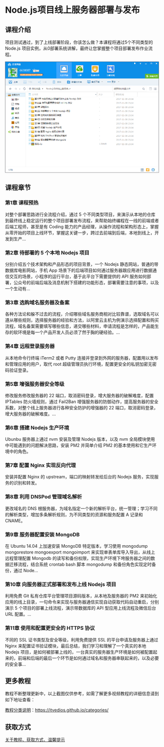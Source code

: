 # Node.js项目线上服务器部署与发布

## 课程介绍

项目测试通过，到了上线部署阶段，你该怎么做？本课程将通过5个不同类型的 Node.js 项目实例，从0部署系统讲解，最终让您掌握整个项目部署发布作业流程。

![](img/Node.js项目线上服务器部署与发布.png)

<!--more-->

## 课程章节

### 第1章 课程预热

对整个部署思路进行全流程介绍，通过 5 个不同类型项目，来演示从本地的仓库到最终线上稳定运行的整个项目部署发布流程，来帮助始终编程在一线的前端或者后端工程师，甚至是有 Coding 能力的产品经理，从操作流程和架构形态上，掌握从零开始的项目上线环节，掌握这关键一步，跨过去前端到后端，本地到线上，开发到生产...

### 第2章 待部署的 5 个本地 Nodejs 项目

分别介绍五个技术架构和产品形态的项目背景，一个 Nodejs 静态网站，普通的带数据库电影网站，手机 App 场景下的后端项目如何通过服务器跟应用进行数据通信交互的场景，小程序的运行平台，基于此平台下需要提供的 API 服务如何部署，公众号的前端后端及消息机制下搭建的功能形态，部署需要注意的事项，以及一个生动有...

### 第3章 选购域名服务器及备案

各种方法论和躲不过去的流程，介绍哪些域名服务商相对比较靠谱，选取域名可以遵从哪些规则，选择服务器的经验和方法，以阿里云主机为例演示选择配置和购买流程，域名备案需要填写哪些信息，递交哪些材料，申请流程是怎样的，产品能生存的软环境是每一个产品开发人员必须了然于胸的硬经验。...

### 第4章 远程登录服务器

从本地命令行终端 iTerm2 或者 Putty 连接并登录到外网的服务器，配置用以发布和管理应用的用户，取代 root 超级管理员执行环境，配置更安全的私钥加密无密码验证登录。

### 第5章 增强服务器安全等级

修改服务修改服务器的 22 端口，取消密码登录，增大服务器的破解难度，配置 IPTables 防火墙规则，通过 Fail2Ban 增强服务器的防御动作，提高服务器的安全系数，对整个线上服务器进行各种安全防护的增强器的 22 端口，取消密码登录，增大服务器的破解难度。...

### 第6章 搭建 Nodejs 生产环境

Ubunbu 服务器上通过 nvm 安装及管理 Nodejs 版本，以及 nvm 全局模块使用中可能遇到的问题解决思路，安装 PM2 并简单介绍 PM2 的基本使用和它生产环境中的角色。

### 第7章 配置 Nginx 实现反向代理

安装并配置 Nginx 的 upstream，端口的映射转发给后台的 Nodejs 服务，实现服务的识别和转发。

### 第8章 利用 DNSPod 管理域名解析

更改域名的 DNS 根服务器，为域名指定一个新的解析平台，统一管理；学习不同的解析类型，增加多条解析规则，为不同类型的资源和服务配置 A 记录和 CNAME。

### 第9章 服务器配置安装 MongoDB

在 Ubuntu 14.04 上加速安装 MongoDB 特定版本，学习使用 mongodump mongorestore mongoexport mongoimport 来实现单表单库导入导出，从线上远程管理配置 Mongodb 的读写和备份权限，实现生产环境下垮服务器之间的数据迁移流程，结合系统 crontab bash 脚本 mongodump 和备份角色实现定时备份，通过 Node...

### 第10章 向服务器正式部署和发布上线 Nodejs 项目

利用免费 Git 私有仓库平台管理项目源码版本，从本地及服务器的 PM2 来初始化应用的线上目录，一句命令来实现与服务器通信实现自动获取代码自动重启，分别演示 5 个项目的部署上线流程，演示带数据库的 API 型应用上线流程及微信后台 URL 配置。...

### 第11章 使用和配置更安全的 HTTPS 协议

不同的 SSL 证书类型及安全等级，利用免费提供 SSL 的平台申请及服务器上通过 Nginx 来配置证书验证模块，最后总结，我们学习和理解了一个真实的本地 Nodejs 项目，是如何被部署上线的，一台真实的服务器生产环境是如何被配置起来的，前端和后端的最后一个环节是如何通过域名和服务器串联起来的，以及必要的安全事...

## 更多教程

教程不断整理更新中，以上截图仅供参考，如需了解更多视频教程的详细信息请到如下地址查看：

[教程分类说明](https://itvedios.github.io/categories/)：<https://itvedios.github.io/categories/>

## 获取方式

[关于教程、获取方式、温馨提示](https://itvedios.github.io/about/)
